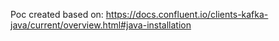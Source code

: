 Poc created based on:
https://docs.confluent.io/clients-kafka-java/current/overview.html#java-installation